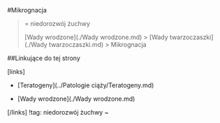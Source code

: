 #Mikrognacja

> = niedorozwój żuchwy
>
> [Wady wrodzone](./Wady wrodzone.md) > [Wady twarzoczaszki](./Wady twarzoczaszki.md) > Mikrognacja





##Linkujące do tej strony

[links]

- [Teratogeny](../Patologie ciąży/Teratogeny.md)

- [Wady wrodzone](./Wady wrodzone.md)


[/links]
!tag: niedorozwój żuchwy
~


